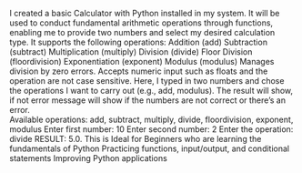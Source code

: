 I created a basic Calculator with Python installed in my system. It will be used to conduct fundamental arithmetic operations through functions, enabling me to provide two numbers and select my desired calculation type. 
It supports the following operations: Addition (add) Subtraction (subtract) Multiplication (multiply) Division (divide) Floor Division (floordivision) Exponentiation (exponent) Modulus (modulus) Manages division by zero errors. Accepts numeric input such as floats and the operation are not case sensitive. 
Here, I typed in two numbers and chose the operations I want to carry out (e.g., add, modulus). The result will show, if not error message will show if the numbers are not correct or there’s an error.                                  
Available operations: add, subtract, multiply, divide, floordivision, exponent, modulus Enter first number: 10 Enter second number: 2 Enter the operation: divide RESULT: 5.0. This is Ideal for Beginners who are learning the fundamentals of Python Practicing functions, input/output, and conditional statements Improving Python applications
